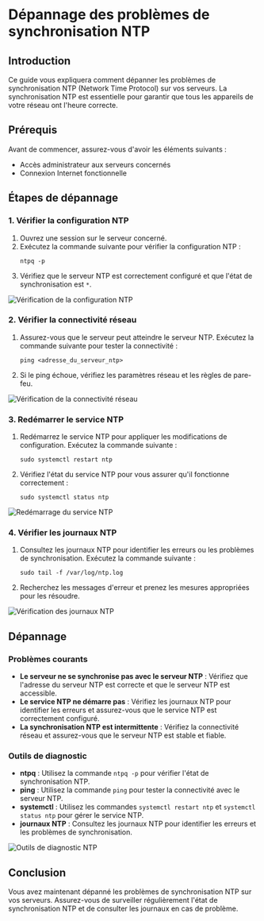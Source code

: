 # Dépannage des problèmes de synchronisation NTP

## Introduction

Ce guide vous expliquera comment dépanner les problèmes de synchronisation NTP (Network Time Protocol) sur vos serveurs. La synchronisation NTP est essentielle pour garantir que tous les appareils de votre réseau ont l'heure correcte.

## Prérequis

Avant de commencer, assurez-vous d'avoir les éléments suivants :
- Accès administrateur aux serveurs concernés
- Connexion Internet fonctionnelle

## Étapes de dépannage

### 1. Vérifier la configuration NTP

1. Ouvrez une session sur le serveur concerné.
2. Exécutez la commande suivante pour vérifier la configuration NTP :
   ```
   ntpq -p
   ```
3. Vérifiez que le serveur NTP est correctement configuré et que l'état de synchronisation est `*`.

![Vérification de la configuration NTP](../images/ntp_sync_check.png)

### 2. Vérifier la connectivité réseau

1. Assurez-vous que le serveur peut atteindre le serveur NTP. Exécutez la commande suivante pour tester la connectivité :
   ```
   ping <adresse_du_serveur_ntp>
   ```
2. Si le ping échoue, vérifiez les paramètres réseau et les règles de pare-feu.

![Vérification de la connectivité réseau](../images/ntp_sync_ping.png)

### 3. Redémarrer le service NTP

1. Redémarrez le service NTP pour appliquer les modifications de configuration. Exécutez la commande suivante :
   ```
   sudo systemctl restart ntp
   ```
2. Vérifiez l'état du service NTP pour vous assurer qu'il fonctionne correctement :
   ```
   sudo systemctl status ntp
   ```

![Redémarrage du service NTP](../images/ntp_sync_restart.png)

### 4. Vérifier les journaux NTP

1. Consultez les journaux NTP pour identifier les erreurs ou les problèmes de synchronisation. Exécutez la commande suivante :
   ```
   sudo tail -f /var/log/ntp.log
   ```
2. Recherchez les messages d'erreur et prenez les mesures appropriées pour les résoudre.

![Vérification des journaux NTP](../images/ntp_sync_logs.png)

## Dépannage

### Problèmes courants

- **Le serveur ne se synchronise pas avec le serveur NTP** : Vérifiez que l'adresse du serveur NTP est correcte et que le serveur NTP est accessible.
- **Le service NTP ne démarre pas** : Vérifiez les journaux NTP pour identifier les erreurs et assurez-vous que le service NTP est correctement configuré.
- **La synchronisation NTP est intermittente** : Vérifiez la connectivité réseau et assurez-vous que le serveur NTP est stable et fiable.

### Outils de diagnostic

- **ntpq** : Utilisez la commande `ntpq -p` pour vérifier l'état de synchronisation NTP.
- **ping** : Utilisez la commande `ping` pour tester la connectivité avec le serveur NTP.
- **systemctl** : Utilisez les commandes `systemctl restart ntp` et `systemctl status ntp` pour gérer le service NTP.
- **journaux NTP** : Consultez les journaux NTP pour identifier les erreurs et les problèmes de synchronisation.

![Outils de diagnostic NTP](../images/ntp_sync_diagnostics.png)

## Conclusion

Vous avez maintenant dépanné les problèmes de synchronisation NTP sur vos serveurs. Assurez-vous de surveiller régulièrement l'état de synchronisation NTP et de consulter les journaux en cas de problème.
